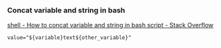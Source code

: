 ### Concat  variable and string in bash 


[shell - How to concat variable and string in bash script - Stack Overflow](https://stackoverflow.com/questions/32696871/how-to-concat-variable-and-string-in-bash-script)


 

```shell
value="${variable}text${other_variable}"

```

